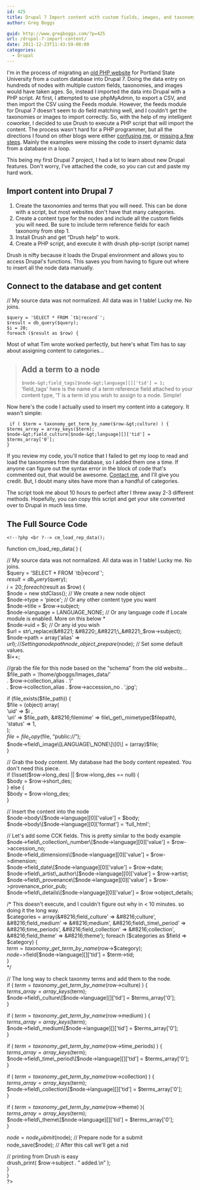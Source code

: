 ```yaml
---
id: 425
title: Drupal 7 Import content with custom fields, images, and taxonomy
author: Greg Boggs

guid: http://www.gregboggs.com/?p=425
url: /drupal-7-import-content/
date: 2011-12-23T11:43:59-08:00
categories:
  - Drupal
---
```

I'm in the process of migrating an [old PHP website][1] for Portland State University from a custom database into Drupal 7. Doing the data entry on hundreds of nodes with multiple custom fields, taxonomies, and images would have taken ages. So, instead I imported the data into Drupal with a PHP script. At first, I attempted to use phpMyAdmin, to export a CSV, and then import the CSV using the Feeds module. However, the feeds module for Drupal 7 doesn't seem to do field matching well, and I couldn't get the taxonomies or images to import correctly. So, with the help of my intelligent coworker, I decided to use Drush to execute a PHP script that will import the content. The process wasn't hard for a PHP programmer, but all the directions I found on other blogs were either [confusing me][2], or [missing a few steps][3]. Mainly the examples were missing the code to insert dynamic data from a database in a loop.

This being my first Drupal 7 project, I had a lot to learn about new Drupal features. Don't worry, I've attached the code, so you can cut and paste my hard work.

## Import content into Drupal 7

  1. Create the taxonomies and terms that you will need. This can be done with a script, but most websites don't have that many categories.
  2. Create a content type for the nodes and include all the custom fields you will need. Be sure to include term reference fields for each taxonomy from step 1.
  3. Install Drush and get &#8220;Drush help&#8221; to work.
  4. Create a PHP script, and execute it with drush php-script (script name)

Drush is nifty because it loads the Drupal environment and allows you to access Drupal's functions. This saves you from having to figure out where to insert all the node data manually.

## Connect to the database and get content

// My source data was not normalized. All data was in 1 table! Lucky me. No joins.  


    
    $query = 'SELECT * FROM `tb|record`';
    $result = db_query($query);
    $i = 20;
    foreach ($result as $row) {
    

Most of what Tim wrote worked perfectly, but here's what Tim has to say about assigning content to categories&#8230;

> ## Add a term to a node
> 
> `$node-&gt;field_tags[$node-&gt;language][]['tid'] = 1;`  
> &#8216;field_tags' here is the name of a term reference field attached to your content type, '1&#8242; is a term id you wish to assign to a node. Simple!

Now here's the code I actually used to insert my content into a category. It wasn't simple:  


     if ( $term = taxonomy_get_term_by_name($row-&gt;culture) ) {
    $terms_array = array_keys($term);
    $node-&gt;field_culture[$node-&gt;language][]['tid'] = $terms_array['0'];
    }
    

If you review my code, you'll notice that I failed to get my loop to read and load the taxonomies from the database, so I added them one a time. If anyone can figure out the syntax error in the block of code that's commented out, that would be awesome. [Contact me][4], and I'll give you credit. But, I doubt many sites have more than a handful of categories.

The script took me about 10 hours to perfect after I threw away 2-3 different methods. Hopefully, you can copy this script and get your site converted over to Drupal in much less time.

## The Full Source Code

    
    <!--?php <br ?--> cm_load_rep_data();

function cm\_load\_rep_data( ) {

// My source data was not normalized. All data was in 1 table! Lucky me. No joins.  
$query = &#8216;SELECT * FROM \`tb|record\`';  
$result = db_query($query);  
$i = 20;  
foreach ($result as $row) {  
$node = new stdClass(); // We create a new node object  
$node->type = &#8216;piece'; // Or any other content type you want  
$node->title = $row->subject;  
$node->language = LANGUAGE_NONE; // Or any language code if Locale module is enabled. More on this below *  
$node->uid = $i; // Or any id you wish  
$url = str\_replace(&#8221; &#8220;,&#8221;\_&#8221;,$row->subject);  
$node->path = array(&#8216;alias' => $url) ; // Setting a node path  
node\_object\_prepare($node); // Set some default values.  
$i++;

//grab the file for this node based on the &#8220;schema&#8221; from the old website&#8230;  
$file\_path = &#8216;/home/gboggs/Images\_data/'  
. $row->collection_alias . &#8216;/'  
. $row->collection\_alias . $row->accession\_no . &#8216;.jpg';

if (file\_exists($file\_path)) {  
$file = (object) array(  
&#8216;uid' => $i ,  
&#8216;uri' => $file_path,  
&#8216;filemime' => file\_get\_mimetype($filepath),  
&#8216;status' => 1,  
);  
$file = file_copy($file, &#8220;public://&#8221;);  
$node->field\_image\[LANGUAGE\_NONE\]\[0\] = (array)$file;  
}

// Grab the body content. My database had the body content repeated. You don't need this piece.  
if (!isset($row->long\_des) || $row->long\_des == null) {  
$body = $row->short_des;  
} else {  
$body = $row->long_des;  
}

// Insert the content into the node  
$node->body\[$node->language\]\[0\]['value'] = $body;  
$node->body\[$node->language\]\[0\]['format'] = &#8216;full_html';

// Let's add some CCK fields. This is pretty similar to the body example  
$node->field\_collection\_number\[$node->language\]\[0\]['value'] = $row->accession_no;  
$node->field_dimensions\[$node->language\]\[0\]['value'] = $row->dimension;  
$node->field_date\[$node->language\]\[0\]['value'] = $row->date;  
$node->field\_artist\_author\[$node->language\]\[0\]['value'] = $row->artist;  
$node->field\_provenance\[$node->language\]\[0\]['value'] = $row->provenance\_prior_pub;  
$node->field\_details\[$node->language\]\[0\]['value'] = $row->object\_details;

/* This doesn't execute, and I couldn't figure out why in < 10 minutes. so doing it the long way.  
$categories = array(&#8216;field_culture' => &#8216;culture',  
&#8216;field_medium' => &#8216;medium',  
&#8216;field\_time\_period' => &#8216;time_periods',  
&#8216;field_collection' => &#8216;collection',  
&#8216;field_theme' => &#8216;theme');  
foreach ($categories as $field => $category) {  
$term = taxonomy\_get\_term\_by\_name($row->$category);  
$node->$field\[$node->language\]\[\]['tid'] = $term->tid;  
}  
*/

// The long way to check taxonmy terms and add them to the node.  
if ( $term = taxonomy\_get\_term\_by\_name($row->culture) ) {  
$terms\_array = array\_keys($term);  
$node->field\_culture\[$node->language\]\[\]['tid'] = $terms\_array['0'];  
}

if ( $term = taxonomy\_get\_term\_by\_name($row->medium) ) {  
$terms\_array = array\_keys($term);  
$node->field\_medium\[$node->language\]\[\]['tid'] = $terms\_array['0'];  
}

if ( $term = taxonomy\_get\_term\_by\_name($row->time_periods) ) {  
$terms\_array = array\_keys($term);  
$node->field\_time\_period\[$node->language\]\[\]['tid'] = $terms_array['0'];  
}

if ( $term = taxonomy\_get\_term\_by\_name($row->collection) ) {  
$terms\_array = array\_keys($term);  
$node->field\_collection\[$node->language\]\[\]['tid'] = $terms\_array['0'];  
}

if ( $term = taxonomy\_get\_term\_by\_name($row->theme) ){  
$terms\_array = array\_keys($term);  
$node->field\_theme\[$node->language\]\[\]['tid'] = $terms\_array['0'];  
}

$node = node_submit($node); // Prepare node for a submit  
node_save($node); // After this call we'll get a nid

// printing from Drush is easy  
drush_print( $row->subject . &#8221; added.\n&#8221; );  
}  
}  
?>

 [1]: http://www.medievalportland.pdx.edu/
 [2]: http://shout.setfive.com/2011/02/09/drupal-7-batch-insert-nodes-with-drush/
 [3]: http://timonweb.com/how-programmatically-create-nodes-comments-and-taxonomies-drupal-7
 [4]: http://www.gregboggs.com/contact/ "Contact"